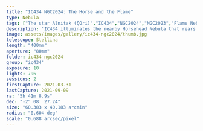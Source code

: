 ```yaml
---
title: "IC434 NGC2024: The Horse and the Flame"
type: Nebula
tags: ["The star Alnitak (ζOri)","IC434","NGC2024","NGC2023","Flame Nebula","Orion B", "Horsehead Nebula"]
description: "IC434 illuminates the nearby Horsehead Nebula that rears its head in silhouette. Dominating left is the triple star system Alnitak with its main superhot blue giant centerpiece that adorns the undulating waves of NGC2024, the Flame Nebula."
image: assets/images/gallery/ic434-ngc2024/thumb.jpg
telescope: Stellina
length: "400mm"
aperture: "80mm"
folder: ic434-ngc2024
group: "ic434"
exposure: 10
lights: 796
sessions: 2
firstCapture: 2021-03-31
lastCapture: 2021-09-09
ra: "5h 41m 8.9s"
dec: "-2° 08' 27.24"
size: "60.383 x 40.183 arcmin"
radius: "0.604 deg"
scale: "0.688 arcsec/pixel"
---
```

